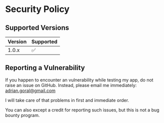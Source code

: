 # Security Policy

## Supported Versions

| Version | Supported          |
| ------- | ------------------ |
| 1.0.x   | :white_check_mark: |

## Reporting a Vulnerability

If you happen to encounter an vulnerability while testing my app, do not raise an issue on GitHub. Instead, please email me immediately: adrian.goral@gmail.com

I will take care of that problems in first and immediate order.

You can also except a credit for reporting such issues, but this is not a bug bounty program.
